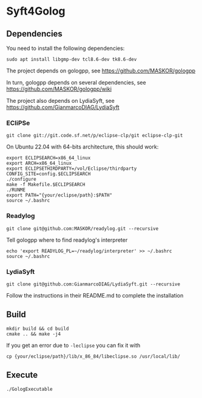# Syft4Golog

## Dependencies

You need to install the following dependencies:

```
sudo apt install libgmp-dev tcl8.6-dev tk8.6-dev

```

The project depends on gologpp, see https://github.com/MASKOR/gologpp 

In turn, gologpp depends on several dependencies, see https://github.com/MASKOR/gologpp/wiki

The project also depends on LydiaSyft, see https://github.com/GianmarcoDIAG/LydiaSyft

### ECliPSe

```
git clone git://git.code.sf.net/p/eclipse-clp/git eclipse-clp-git

```

On Ubuntu 22.04 with 64-bits architecture, this should work:

```
export ECLIPSEARCH=x86_64_linux 
export ARCH=x86_64_linux 
export ECLIPSETHIRDPARTY=/vol/Eclipse/thirdparty
CONFIG_SITE=config.$ECLIPSEARCH
./configure
make -f Makefile.$ECLIPSEARCH
./RUNME
export PATH="{your/eclipse/path}:$PATH"
source ~/.bashrc
```

### Readylog

```
git clone git@github.com:MASKOR/readylog.git --recursive
```

Tell gologpp where to find readylog's interpreter

```
echo 'export READYLOG_PL=~/readylog/interpreter' >> ~/.bashrc
source ~/.bashrc
```

### LydiaSyft

```
git clone git@github.com:GianmarcoDIAG/LydiaSyft.git --recursive
```

Follow the instructions in their README.md to complete the installation

## Build

```
mkdir build && cd build
cmake .. && make -j4
```

If you get an error due to `-leclipse` you can fix it with

```
cp {your/eclipse/path}/lib/x_86_84/libeclipse.so /usr/local/lib/
```

## Execute

```
./GologExecutable
```














